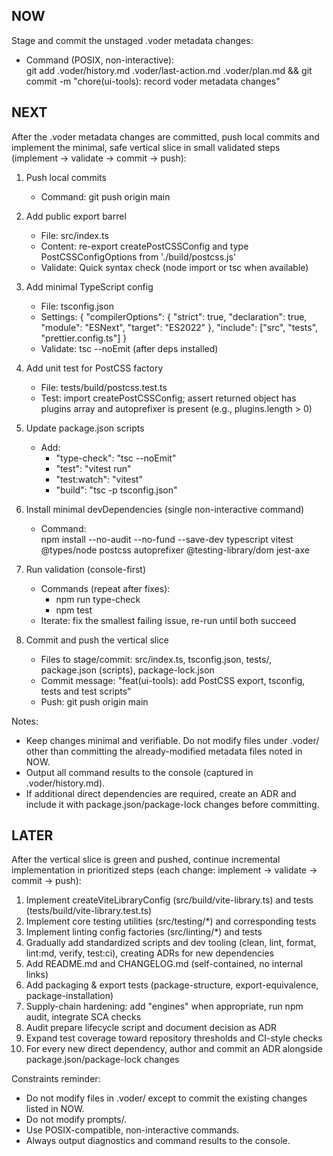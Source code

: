 ## NOW

Stage and commit the unstaged .voder metadata changes:
- Command (POSIX, non-interactive):  
  git add .voder/history.md .voder/last-action.md .voder/plan.md && git commit -m "chore(ui-tools): record voder metadata changes"

## NEXT

After the .voder metadata changes are committed, push local commits and implement the minimal, safe vertical slice in small validated steps (implement → validate → commit → push):

1. Push local commits
   - Command: git push origin main

2. Add public export barrel
   - File: src/index.ts
   - Content: re-export createPostCSSConfig and type PostCSSConfigOptions from './build/postcss.js'
   - Validate: Quick syntax check (node import or tsc when available)

3. Add minimal TypeScript config
   - File: tsconfig.json
   - Settings: { "compilerOptions": { "strict": true, "declaration": true, "module": "ESNext", "target": "ES2022" }, "include": ["src", "tests", "prettier.config.ts"] }
   - Validate: tsc --noEmit (after deps installed)

4. Add unit test for PostCSS factory
   - File: tests/build/postcss.test.ts
   - Test: import createPostCSSConfig; assert returned object has plugins array and autoprefixer is present (e.g., plugins.length > 0)

5. Update package.json scripts
   - Add:
     - "type-check": "tsc --noEmit"
     - "test": "vitest run"
     - "test:watch": "vitest"
     - "build": "tsc -p tsconfig.json"

6. Install minimal devDependencies (single non-interactive command)
   - Command:  
     npm install --no-audit --no-fund --save-dev typescript vitest @types/node postcss autoprefixer @testing-library/dom jest-axe

7. Run validation (console-first)
   - Commands (repeat after fixes):
     - npm run type-check
     - npm test
   - Iterate: fix the smallest failing issue, re-run until both succeed

8. Commit and push the vertical slice
   - Files to stage/commit: src/index.ts, tsconfig.json, tests/, package.json (scripts), package-lock.json
   - Commit message: "feat(ui-tools): add PostCSS export, tsconfig, tests and test scripts"
   - Push: git push origin main

Notes:
- Keep changes minimal and verifiable. Do not modify files under .voder/ other than committing the already-modified metadata files noted in NOW.
- Output all command results to the console (captured in .voder/history.md).
- If additional direct dependencies are required, create an ADR and include it with package.json/package-lock changes before committing.

## LATER

After the vertical slice is green and pushed, continue incremental implementation in prioritized steps (each change: implement → validate → commit → push):

1. Implement createViteLibraryConfig (src/build/vite-library.ts) and tests (tests/build/vite-library.test.ts)
2. Implement core testing utilities (src/testing/*) and corresponding tests
3. Implement linting config factories (src/linting/*) and tests
4. Gradually add standardized scripts and dev tooling (clean, lint, format, lint:md, verify, test:ci), creating ADRs for new dependencies
5. Add README.md and CHANGELOG.md (self-contained, no internal links)
6. Add packaging & export tests (package-structure, export-equivalence, package-installation)
7. Supply-chain hardening: add "engines" when appropriate, run npm audit, integrate SCA checks
8. Audit prepare lifecycle script and document decision as ADR
9. Expand test coverage toward repository thresholds and CI-style checks
10. For every new direct dependency, author and commit an ADR alongside package.json/package-lock changes

Constraints reminder:
- Do not modify files in .voder/ except to commit the existing changes listed in NOW.
- Do not modify prompts/.
- Use POSIX-compatible, non-interactive commands.
- Always output diagnostics and command results to the console.